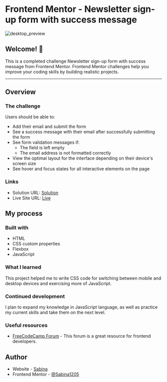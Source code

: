 # Frontend Mentor - Newsletter sign-up form with success message

![desktop_preview](https://github.com/Sabina1205/Frontend-mentor-challenges/assets/96692767/f097aaa8-78f8-4a1a-9f92-0acd7ff29e00)


## Welcome! 👋

This is a completed challenge Newsletter sign-up form with success message from Frontend Mentor. Frontend Mentor challenges help you improve your coding skills by building realistic projects. <br> 
<hr>


## Overview

### The challenge

Users should be able to:

- Add their email and submit the form
- See a success message with their email after successfully submitting the form
- See form validation messages if:
  - The field is left empty
  - The email address is not formatted correctly
- View the optimal layout for the interface depending on their device's screen size
- See hover and focus states for all interactive elements on the page

### Links

- Solution URL: [Solution](https://github.com/Sabina1205/Frontend-mentor-challenges/tree/main/faq-accordion-main)
- Live Site URL: [Live](https://faqs-accordion-two.vercel.app/)

## My process

### Built with

- HTML
- CSS custom properties
- Flexbox
- JavaScript

### What I learned

This project helped me to write CSS code for switching between mobile and desktop devices and exercising more of JavaScript.

### Continued development

I plan to expand my knowledge in JavaScript language, as well as practice my current skills and take them on the next level.

### Useful resources

- [FreeCodeCamp Forum](https://forum.freecodecamp.org/) - This forum is a great resource for frontend developers.

## Author

- Website - [Sabina](https://sabina1205.github.io/personal-website/)
- Frontend Mentor - [@Sabina1205](https://www.frontendmentor.io/home)

